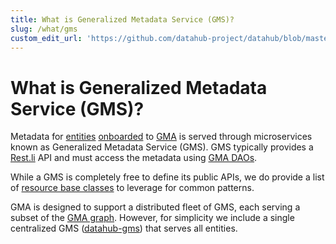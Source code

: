 ```yaml
---
title: What is Generalized Metadata Service (GMS)?
slug: /what/gms
custom_edit_url: 'https://github.com/datahub-project/datahub/blob/master/docs/what/gms.md'
---
```

# What is Generalized Metadata Service (GMS)?

Metadata for [entities](entity.md) [onboarded](../modeling/metadata-model.md) to [GMA](gma.md) is served through microservices known as Generalized Metadata Service (GMS). GMS typically provides a [Rest.li](http://rest.li) API and must access the metadata using [GMA DAOs](../architecture/metadata-serving.md). 

While a GMS is completely free to define its public APIs, we do provide a list of [resource base classes](https://github.com/datahub-project/datahub-gma/tree/master/restli-resources/src/main/java/com/linkedin/metadata/restli) to leverage for common patterns.

GMA is designed to support a distributed fleet of GMS, each serving a subset of the [GMA graph](graph.md). However, for simplicity we include a single centralized GMS ([datahub-gms](https://github.com/datahub-project/datahub/blob/master/gms)) that serves all entities.
